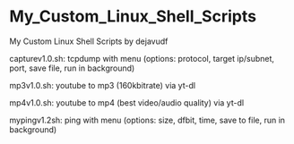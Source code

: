 # My_Custom_Linux_Shell_Scripts
My Custom Linux Shell Scripts by dejavudf

capturev1.0.sh: tcpdump with menu (options: protocol, target ip/subnet, port, save file, run in background)

mp3v1.0.sh: youtube to mp3 (160kbitrate) via yt-dl

mp4v1.0.sh: youtube to mp4 (best video/audio quality) via yt-dl

mypingv1.2sh: ping with menu (options: size, dfbit, time, save to file, run in background)
